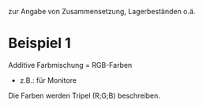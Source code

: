 zur Angabe von Zusammensetzung, Lagerbeständen o.ä.

# Beispiel 1
Additive Farbmischung = RGB-Farben
- z.B.: für Monitore

Die Farben werden Tripel (R;G;B) beschreiben.
